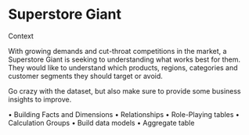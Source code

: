 # Superstore Giant


Context 


With growing demands and cut-throat competitions in the market, a Superstore Giant is seeking to understanding what works best for them. 
They would like to understand which products, regions, categories and customer segments they should target or avoid.

Go crazy with the dataset, but also make sure to provide some business insights to improve.





•	Building Facts and Dimensions 
•	Relationships 
•	Role-Playing tables 
•	Calculation Groups
•	Build data models
•	Aggregate table


